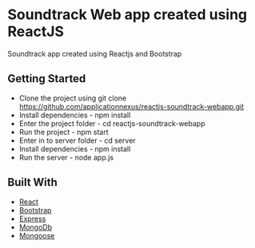 # Soundtrack Web app created using ReactJS

Soundtrack app created using Reactjs and Bootstrap

## Getting Started

- Clone the project using git clone https://github.com/applicationnexus/reactjs-soundtrack-webapp.git
- Install dependencies - npm install
- Enter the project folder - cd reactjs-soundtrack-webapp
- Run the project - npm start
- Enter in to server folder - cd server
- Install dependencies - npm install
- Run the server - node app.js

## Built With

- [React](https://reactjs.org/)
- [Bootstrap](https://getbootstrap.com/)
- [Express](https://expressjs.com/)
- [MongoDb](https://www.mongodb.com/)
- [Mongoose](https://mongoosejs.com/docs/)
